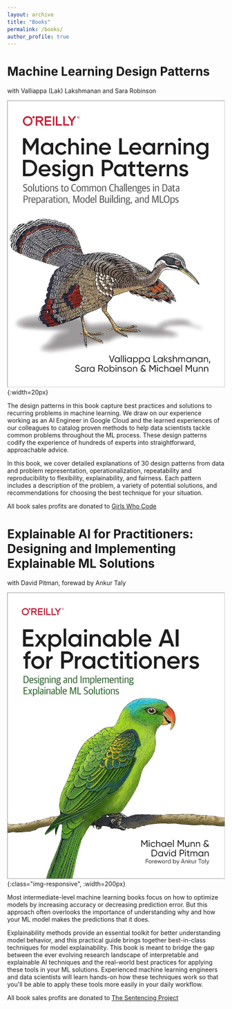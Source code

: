 ```yaml
---
layout: archive
title: "Books"
permalink: /books/
author_profile: true
---
```



# Machine Learning Design Patterns

with Valliappa (Lak) Lakshmanan and Sara Robinson

![xai_for_practitioners](/images/mldp.jpg){:width=20px}

The design patterns in this book capture best practices and solutions to recurring problems in machine learning. We draw on our experience working as an AI Engineer in Google Cloud and the learned experiences of our colleagues to catalog proven methods to help data scientists tackle common problems throughout the ML process. These design patterns codify the experience of hundreds of experts into straightforward, approachable advice.

In this book, we cover detailed explanations of 30 design patterns from data and problem representation, operationalization, repeatability and  reproducibility to flexibility, explainability, and fairness. Each pattern includes a description of the problem, a variety of potential solutions, and recommendations for choosing the best technique for your situation.

All book sales profits are donated to [Girls Who Code](https://girlswhocode.com/)

# Explainable AI for Practitioners: Designing and Implementing Explainable ML Solutions

with David Pitman, forewad by Ankur Taly

![mldp](/images/xai_for_practitioners.jpg){:class="img-responsive", :width=200px}

Most intermediate-level machine learning books focus on how to optimize models by increasing accuracy or decreasing prediction error. But this approach often overlooks the importance of understanding why and how your ML model makes the predictions that it does. 

Explainability methods provide an essential toolkit for better understanding model behavior, and this practical guide brings together best-in-class techniques for model explainability. This book is meant to bridge the gap between the ever evolving research landscape of interpretable and explainable AI techniques and the real-world best practices for applying these tools in your ML solutions. Experienced machine learning engineers and data scientists will learn hands-on how these techniques work so that you'll be able to apply these tools more easily in your daily workflow. 

All book sales profits are donated to [The Sentencing Project](https://www.sentencingproject.org/)

